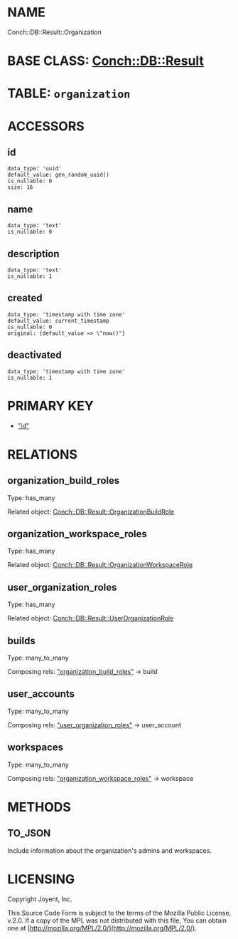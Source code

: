 # NAME

Conch::DB::Result::Organization

# BASE CLASS: [Conch::DB::Result](../modules/Conch::DB::Result)

# TABLE: `organization`

# ACCESSORS

## id

```
data_type: 'uuid'
default_value: gen_random_uuid()
is_nullable: 0
size: 16
```

## name

```
data_type: 'text'
is_nullable: 0
```

## description

```
data_type: 'text'
is_nullable: 1
```

## created

```
data_type: 'timestamp with time zone'
default_value: current_timestamp
is_nullable: 0
original: {default_value => \"now()"}
```

## deactivated

```
data_type: 'timestamp with time zone'
is_nullable: 1
```

# PRIMARY KEY

- ["id"](#id)

# RELATIONS

## organization\_build\_roles

Type: has\_many

Related object: [Conch::DB::Result::OrganizationBuildRole](../modules/Conch::DB::Result::OrganizationBuildRole)

## organization\_workspace\_roles

Type: has\_many

Related object: [Conch::DB::Result::OrganizationWorkspaceRole](../modules/Conch::DB::Result::OrganizationWorkspaceRole)

## user\_organization\_roles

Type: has\_many

Related object: [Conch::DB::Result::UserOrganizationRole](../modules/Conch::DB::Result::UserOrganizationRole)

## builds

Type: many\_to\_many

Composing rels: ["organization\_build\_roles"](#organization_build_roles) -> build

## user\_accounts

Type: many\_to\_many

Composing rels: ["user\_organization\_roles"](#user_organization_roles) -> user\_account

## workspaces

Type: many\_to\_many

Composing rels: ["organization\_workspace\_roles"](#organization_workspace_roles) -> workspace

# METHODS

## TO\_JSON

Include information about the organization's admins and workspaces.

# LICENSING

Copyright Joyent, Inc.

This Source Code Form is subject to the terms of the Mozilla Public License,
v.2.0. If a copy of the MPL was not distributed with this file, You can obtain
one at [http://mozilla.org/MPL/2.0/](http://mozilla.org/MPL/2.0/).
